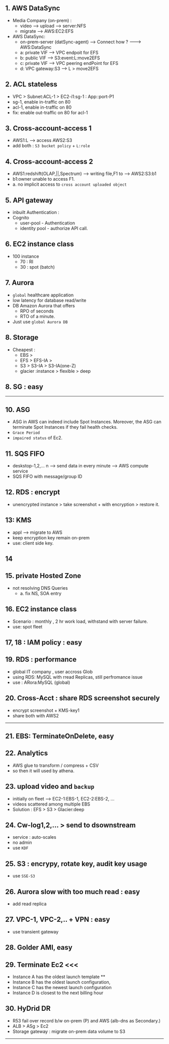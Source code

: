 ## 1. AWS DataSync
- Media Company (on-prem) : 
  - video --> upload --> server:NFS
  - migrate --> AWS:EC2:EFS
- AWS DataSync:
  - on-prem-server (datSync-agent) -->  Connect how ? ---> AWS:DataSync
  - a: private VIF --> VPC endpoit for EFS
  - b: public VIF  --> S3:event:L:move2EFS
  - c: private VIF --> VPC peering endPoint for EFS
  - d: VPC gateway:S3 --> L > move2EFS

## 2. ACL stateless
- VPC > Subnet:ACL-1  > EC2-i1:sg-1 : App::port-P1
- sg-1, enable in-traffic on 80
- acl-1, enable in-traffic on 80
- fix: enable out-traffic on 80 for acl-1

## 3. Cross-account-access 1
- AWS1:L --> access AWS2:S3
- add both : `S3 bucket policy` + `L:role`

## 4. Cross-account-access 2
- AWS1:redshift(OLAP,||,Spectrum) --> writing file,F1 to -->  AWS2:S3:b1
- b1:owner unable to access F1.
- a. no implicit access to `cross account uploaded object`

## 5. API gateway
- inbuilt Authentication : 
- Cognito 
  - user-pool - Authentication
  - identity pool - authorize API call.

## 6. EC2 instance class
- 100 instance
  - 70 : RI
  - 30 : spot (batch)

## 7. Aurora
- `global` healthcare application 
- low latency for database read/write 
- DB Amazon Aurora that offers 
  - RPO of seconds 
  - RTO of a minute.
- Just use `global Aurora DB`

## 8. Storage
- Cheapest :
  - EBS >
  - EFS > EFS-IA >
  - S3 > S3-IA > S3-IA(one-Z)
  - glacier :instance > flexible > deep

## 8. SG : easy

---

## 10. ASG
- ASG in AWS can indeed include Spot Instances. Moreover, the ASG can terminate Spot Instances if they fail health checks.
- `Grace Period`
- `impaired status` of Ec2.

## 11. SQS FIFO
- deskstop-1,2,... n --> send data in every minute --> AWS compute service
- SQS FIFO with message/group ID 

## 12. RDS : encrypt
- unencrypted instance > take screenshot + with encryption > restore it.

## 13: KMS
- appl --> migrate to AWS
- keep encryption key remain on-prem
- use: client side key.

## 14 

## 15. private Hosted Zone
- not resolving DNS Queries
  - a. fix NS, SOA entry

## 16.  EC2 instance class
- Scenario : monthly , 2 hr work load, withstand with server failure.
- use: spot fleet

## 17, 18 : IAM policy : easy

## 19. RDS : performance
- global IT company , user accross Glob
- using RDS: MySQL with rread Replicas, still perfromance issue
- use : ARora:MySQL (global)

## 20. Cross-Acct : share RDS screenshot securely
- encrypt screenshot + KMS-key1
- share both with AWS2

---

## 21. EBS: TerminateOnDelete, easy

## 22. Analytics
- AWS glue to transform / compress + CSV
- so then it will used by athena.

## 23. upload video and `backup`
- initially on fleet -->  EC2-1:EBS-1, EC2-2:EBS-2, ...
- videos scattered among multiple EBS
- Solution : EFS > S3 > Glacier:deep

## 24. Cw-log1,2,... > send to dsownstream 
- service : auto-scales
- no admin
- use `KDF`

## 25. S3 : encrypy, rotate key, audit key usage
- use `SSE-S3`

## 26. Aurora slow with too much read : easy
- add read replica

## 27. VPC-1, VPC-2,.. + VPN : easy
- use transient gateway

## 28. Golder AMI, easy

## 29. Terminate Ec2 <<< 
- Instance A has the oldest launch template  **
- Instance B has the oldest launch configuration, 
- Instance C has the newest launch configuration 
- Instance D is closest to the next billing hour

## 30. HyDrid DR
- R53 fail over record b/w on-prem (P) and AWS (alb-dns as Secondary.)
- ALB > ASg > Ec2
- Storage gateway : migrate on-prem data volume to S3

---


